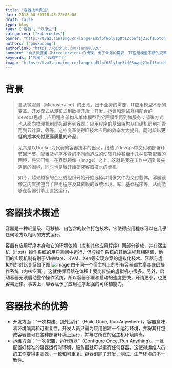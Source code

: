 ```yaml
---
title: "容器技术概述"
date: 2018-08-30T18:45:22+08:00
draft: false
type: blog
tags: ["容器", "云原生"]
categories: ["kubernetes"]
banner: "http://tva2.sinaimg.cn/large/ad5fbf65ly1g0t12qboftj21qf15otch.jpg"
authors: ["guoxudong"]
authorlink: "https://github.com/sunny0826"
summary: "自从微服务（Microservice）的出现，出于业务的需要，IT应用模型不断的变革。开发模式从瀑布式到敏捷开发；开发、运维和测试互相配合的devops思想；应用程序架构从单体模型到分层模型再到微服务；部署方式也从面向物理机到虚拟键再到容器；应用程序的基础架构从自建机房到托管再到云计算，等等。这些变革使得IT技术应用的效率大大提升，同时却以更低的成本交付更高质量的产品。"
keywords: ["容器","云原生"]
image: "https://tva3.sinaimg.cn/large/ad5fbf65ly1ge3id08uwpj21qf15otch.jpg"
---
```

# 背景

>自从微服务（Microservice）的出现，出于业务的需要，IT应用模型不断的变革。开发模式从瀑布式到敏捷开发；开发、运维和测试互相配合的devops思想；应用程序架构从单体模型到分层模型再到微服务；部署方式也从面向物理机到虚拟键再到容器；应用程序的基础架构从自建机房到托管再到云计算，等等。这些变革使得IT技术应用的效率大大提升，同时却以**更低的成本交付更高质量的产品**。

>尤其是以Docker为代表的容器技术的出现，终结了devops中交付和部署环节因环节、配置及程序本身的不同而造成的动辄几种甚至十几种部署配置的困境，将它们统一在容器镜像（image）之上。这就是我在工作中遇到最先遇到的困境，同时也是我开始研究容器技术的契机。

>如今，越来越多的企业或组织开始开始选择以镜像文件为交付载体。容器镜像之内直接包含了应用程序及其依赖的系统环境、库、基础程序等，从而能够在容器引擎上直接运行。

# 容器技术概述

容器是一种轻量级、可移植、自包含的软件打包技术，它使得应用程序可以在几乎任何地方以相同的方式运行。

容器有应用程序本身和它的环境依赖（库和其他应用程序）两部分组成，并在宿主机（Host）操作系统的用户空间中运行，但与操作系统的其他进程互相隔离，他们的实现机制有别于VMWare、KVM、Xen等实现方案的虚拟化技术。容器与虚拟机的对比关系如下图
![image](/images/source/vs.png)
由于同一个宿主机上的所有容器都共享其底层操作系统（内核空间），这就使得容器在体积上要比传统的虚拟机小很多。另外，启动容器无须启动整个操作系统，所以容器部署和启动的速度更快，开销更小，也更容易迁移。事实上，容器赋予了应用程序超强的可移植能力。

# 容器技术的优势

* 开发方面：“一次构建、到处运行”（Build Once, Run Anywhere）。容器意味着环境隔离和可重复性，开发人员只需为应用创建一个运行环境，并将其打包成容器便可在各种部署环境上运行，并与它所在的宿主机环境隔离。
* 运维方面：“一次配置，运行所以”（Configure Once, Run Anything）。一旦配置好标准的容器运行时环境，服务器就可以运行任何容器，这使得运维人员的工作变得更高效、一致和可重复。容器消除了开发、测试、生产环境的不一致性。